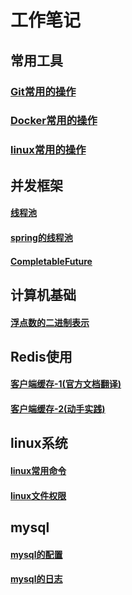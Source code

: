 # 工作笔记
## 常用工具
### [Git常用的操作](./doc/git.md)
### [Docker常用的操作](./doc/docker.md)
### [linux常用的操作](doc/linux/linux常用命令.md)

## 并发框架
#### [线程池](./doc/threadpoolexecutor.md)
#### [spring的线程池](./doc/threadpoolexecutor.md)
#### [CompletableFuture](./doc/completablefuture.md)

## 计算机基础
#### [浮点数的二进制表示](./doc/float-binary.md)

## Redis使用
#### [客户端缓存-1(官方文档翻译)](./doc/float-binary.md)
#### [客户端缓存-2(动手实践)](./doc/float-binary.md)

## linux系统
#### [linux常用命令](doc/linux/linux常用命令.md)
#### [linux文件权限](./doc/linux/linux文件权限.md)

## mysql
#### [mysql的配置](doc/mysql/mysql的配置更改.md)
#### [mysql的日志](doc/mysql/mysql的日志.md)

